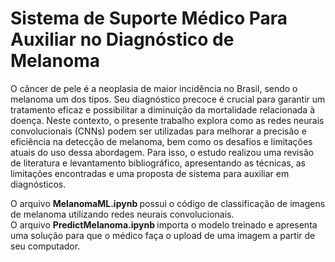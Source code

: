 # Sistema de Suporte Médico Para Auxiliar no Diagnóstico de Melanoma

O câncer de pele é a neoplasia de maior incidência no Brasil, sendo o melanoma um dos tipos. Seu diagnóstico precoce é crucial para garantir um tratamento eficaz e possibilitar a diminuição da mortalidade relacionada à doença. Neste contexto, o presente trabalho explora como as redes neurais convolucionais (CNNs) podem ser utilizadas para melhorar a precisão e eficiência na detecção de melanoma, bem como os desafios e limitações atuais do uso dessa abordagem. Para isso, o estudo realizou uma revisão de literatura e levantamento bibliográfico, apresentando as técnicas, as limitações encontradas e uma proposta de sistema para auxiliar em diagnósticos.

O arquivo <b> MelanomaML.ipynb </b> possui o código de classificação de imagens de melanoma utilizando redes neurais convolucionais. <br>
O arquivo <b> PredictMelanoma.ipynb </b> importa o modelo treinado e apresenta uma solução para que o médico faça o upload de uma imagem a partir de seu computador.
